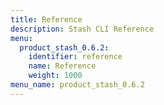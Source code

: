 ```yaml
---
title: Reference
description: Stash CLI Reference
menu:
  product_stash_0.6.2:
    identifier: reference
    name: Reference
    weight: 1000
menu_name: product_stash_0.6.2
---
```


